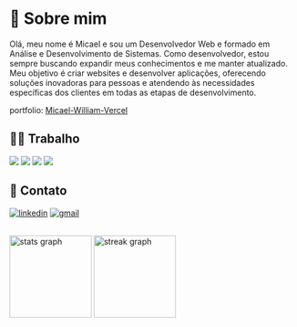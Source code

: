 # 🚀 Sobre mim

Olá, meu nome é Micael e sou um Desenvolvedor Web e formado em Análise e Desenvolvimento de Sistemas. Como desenvolvedor, estou sempre buscando expandir meus conhecimentos e me manter atualizado. Meu objetivo é criar websites e desenvolver aplicações, oferecendo soluções inovadoras para pessoas e atendendo às necessidades específicas dos clientes em todas as etapas de desenvolvimento.

<span>portfolio: </span><a href="https://site-portfolio-hmtq.vercel.app" target="_blank">Micael-William-Vercel</a>

## 👩‍💻 Trabalho

<span><img  src="https://img.shields.io/badge/Laravel-FF2D20?style=for-the-badge&logo=laravel&logoColor=white"></span>
<span><img  src="https://img.shields.io/badge/PHP-777BB4?style=for-the-badge&logo=php&logoColor=white"></span>
<span><img  src="https://img.shields.io/badge/jQuery-0769AD?style=for-the-badge&logo=jquery&logoColor=white"></span>
<span><img  src="https://img.shields.io/badge/MySQL-00000F?style=for-the-badge&logo=mysql&logoColor=white"></span>




## 🔗 Contato

<span>[![linkedin](https://img.shields.io/badge/linkedin-0A66C2?style=for-the-badge&logo=linkedin&logoColor=white)](http://www.linkedin.com/in/micael-william1024)</span>
<span>[![gmail](https://img.shields.io/badge/Gmail-D14836?style=for-the-badge&logo=gmail&logoColor=white)](mailto:mw931991@gmail.com)<span>

<br>

<div>
  <img src="https://github-readme-stats.vercel.app/api?username=Micael-William&hide_title=false&hide_rank=false&show_icons=true&include_all_commits=true&count_private=true&disable_animations=false&theme=blueberry&locale=pt-br&hide_border=false&order=1" height="144" alt="stats graph"  />
  <img src="https://streak-stats.demolab.com?user=Micael-William&locale=pt-br&mode=daily&theme=blueberry&hide_border=false&border_radius=5&order=3" height="144" alt="streak graph"  />
</div>

